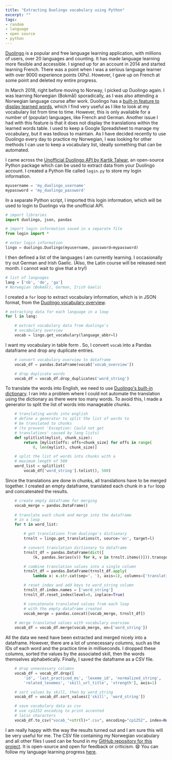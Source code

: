 ```yaml
---
title: "Extracting Duolingo vocabulary using Python"
excerpt: ""
tags:
- random
- language
- open source
- python
---
```


[Duolingo](https://www.duolingo.com/) is a popular and free language learning application, with millions of users, over 20 languages and counting. It has made language learning more flexible and accessible. I signed up for an account in 2014 and started learning French. There was a point when I was a serious language learner with over 9000 experience points (XPs). However, I gave up on French at some point and deleted my entire progress. 

In March 2018, right before moving to Norway, I picked up Duolingo again. I was learning Norwegian (Bokmål) sporadically, as I was also attending a Norwegian language course after work. Duolingo has a [built-in feature to display learned words](https://www.duolingo.com/words), which I find very useful as I like to look at my vocabulary list from time to time. However, this is only available for a number of (popular) languages, like French and German. Another issue I had with this feature is that it does not display the translations within the learned words table. I used to keep a Google Spreadsheet to manage my vocabulary, but it was tedious to maintain. As I have decided recently to use Duolingo every day to practice my Norwegian, I was looking for other methods I can use to keep a vocabulary list, ideally something that can be automated. 

I came across the [Unofficial Duolingo API by Kartik Talwar](https://github.com/KartikTalwar/Duolingo), an open-source Python package which can be used to extract data from your Duolingo account. I created a Python file called `login.py` to store my login information.

```py
myusername = 'my_duolingo_username'
mypassword = 'my_duolingo_password'
```

In a separate Python script, I imported this login information, which will be used to login to Duolingo via the unofficial API.

```py
# import libraries
import duolingo, json, pandas

# import login information saved in a separate file
from login import *

# enter login information
lingo = duolingo.Duolingo(myusername, password=mypassword)
```

I then defined a list of the languages I am currently learning. I occasionally try out German and Irish Gaelic. (Also, the Latin course will be released next month. I cannot wait to give that a try!)

```py
# list of languages
lang = ['nb', 'de', 'ga'] 
# Norwegian (Bokmål), German, Irish Gaelic
```

I created a `for` loop to extract vocabulary information, which is in JSON format, from the [Duolingo vocabulary overview](https://www.duolingo.com/vocabulary/overview).

```py
# extracting data for each language in a loop
for l in lang:

    # extract vocabulary data from duolingo's 
    # vocabulary overview
    vocab = lingo.get_vocabulary(language_abbr=l)
```

I want my vocabulary in table form . So, I convert `vocab` into a Pandas dataframe and drop any duplicate entries. 

```py
    # convert vocabulary overview to dataframe
    vocab_df = pandas.DataFrame(vocab['vocab_overview'])

    # drop duplicate words
    vocab_df = vocab_df.drop_duplicates('word_string')
```

To translate the words into English, we need to use [Duolingo's built-in dictionary](https://www.duolingo.com/dictionary). I ran into a problem where I could not automate the translation using the dictionary as there were too many words. To avoid this, I made a generator to split the list of words into manageable chunks.

```py
    # translating words into english
    # define a generator to split the list of words to 
    # be translated to chunks 
    # (to prevent 'Exception: Could not get 
    # translations' caused by long lists)
    def splitlist(mylist, chunk_size):
        return [mylist[offs: offs+chunk_size] for offs in range(
            0, len(mylist), chunk_size)]

    # split the list of words into chunks with a 
    # maximum length of 500
    word_list = splitlist(
        vocab_df['word_string'].tolist(), 500)
```

Since the translations are done in chunks, all translations have to be merged together. I created an empty dataframe, translated each chunk in a `for` loop and concatenated the results.

```py
    # create empty dataframe for merging
    vocab_merge = pandas.DataFrame()
    
    # translate each chunk and merge into the dataframe
    # in a loop
    for t in word_list:

        # get translations from duolingo's dictionary
        trnslt = lingo.get_translations(t, source='en', target=l)

        # convert translation dictionary to dataframe
        trnslt_df = pandas.DataFrame(dict([
            (k, pandas.Series(v)) for k, v in trnslt.items()])).transpose()

        # combine translation values into a single column
        trnslt_df = pandas.DataFrame(trnslt_df.apply(
            lambda x: x.str.cat(sep=', '), axis=1), columns=['translation'])

        # reset index and add keys to word_string column
        trnslt_df.index.names = ['word_string']
        trnslt_df.reset_index(level=0, inplace=True)

        # concatenate translated values from each loop
        # with the empty dataframe created
        vocab_merge = pandas.concat([vocab_merge, trnslt_df])
    
    # merge translated values with vocabulary overview
    vocab_df = vocab_df.merge(vocab_merge, on=['word_string'])
```

All the data we need have been extracted and merged nicely into a dataframe. However, there are a lot of unnecessary columns, such as the IDs of each word and the practice time in milliseconds. I dropped these columns, sorted the values by the associated skill, then the words themselves alphabetically. Finally, I saved the dataframe as a CSV file. 

```py
    # drop unnecessary columns
    vocab_df = vocab_df.drop([
        'id', 'last_practiced_ms', 'lexeme_id', 'normalized_string',
        'related_lexemes', 'skill_url_title', 'strength'], axis=1)

    # sort values by skill, then by word_string
    vocab_df = vocab_df.sort_values(['skill', 'word_string'])

    # save vocabulary data as csv
    # use cp1252 encoding to print accented 
    # latin characters
    vocab_df.to_csv("vocab_"+str(l)+".csv", encoding="cp1252", index=None)
```

I am really happy with the way the results turned out and I am sure this will be very useful for me. The CSV file containing my Norwegian vocabulary and all other files I used can be found in my [GitHub repository for this project](https://github.com/nmstreethran/duolingo). It is open-source and open for feedback or criticism. 😄 You can follow my language learning progress [here](https://www.duolingo.com/nmstreethran).
